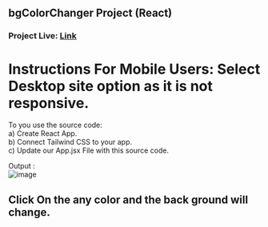 ## bgColorChanger Project (React)
### Project Live: [Link](https://bgcolorchangerreact.netlify.app/) 
# Instructions For Mobile Users: Select Desktop site option as it is not responsive. 

To you use the source code:  
a) Create React App.  
b) Connect Tailwind CSS to your app.  
c) Update our App.jsx File with this source code.

Output :  
![image](https://github.com/ssrishi/React/assets/110768656/3d0046fa-0db4-4982-9e2f-eb851cc79706)
## Click On the any color and the back ground will change.
